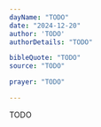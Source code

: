 ```yaml
---
dayName: "TODO"
date: "2024-12-20"
author: 'TODO'
authorDetails: "TODO"

bibleQuote: "TODO"
source: "TODO"

prayer: "TODO"

---
```


TODO
